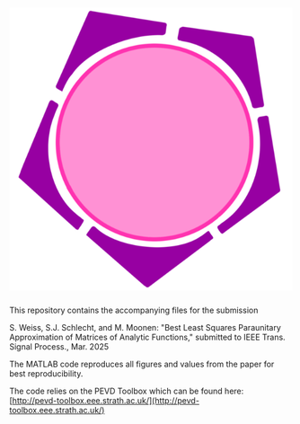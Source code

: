 # ![Polynomial Procrustes](Media/Logo_PP.png)

This repository contains the accompanying files for the submission

S. Weiss, S.J. Schlecht, and M. Moonen: "Best Least Squares Paraunitary 
Approximation of Matrices of Analytic Functions," submitted to IEEE 
Trans. Signal Process., Mar. 2025

The MATLAB code reproduces all figures and values from the paper for best reproducibility.

The code relies on the PEVD Toolbox which can be found here: 
[http://pevd-toolbox.eee.strath.ac.uk/](http://pevd-toolbox.eee.strath.ac.uk/)